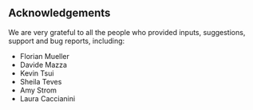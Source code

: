 Acknowledgements
----------------

We are very grateful to all the people who provided inputs, suggestions, support and bug reports, including:

- Florian Mueller
- Davide Mazza
- Kevin Tsui
- Sheila Teves
- Amy Strom
- Laura Caccianini
